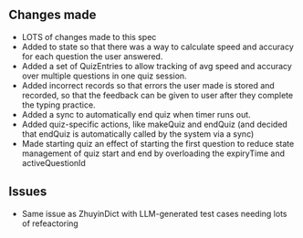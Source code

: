 ## Changes made

- LOTS of changes made to this spec
- Added to state so that there was a way to calculate speed and accuracy for each question the user answered. 
- Added a set of QuizEntries to allow tracking of avg speed and accuracy over multiple questions in one quiz session.
- Added incorrect records so that errors the user made is stored and recorded, so that the feedback can be given to user after they complete the typing practice.
- Added a sync to automatically end quiz when timer runs out.
- Added quiz-specific actions, like makeQuiz and endQuiz (and decided that endQuiz is automatically called by the system via a sync)
- Made starting quiz an effect of starting the first question to reduce state management of quiz start and end by overloading the expiryTime and activeQuestionId

## Issues

- Same issue as ZhuyinDict with LLM-generated test cases needing lots of refeactoring